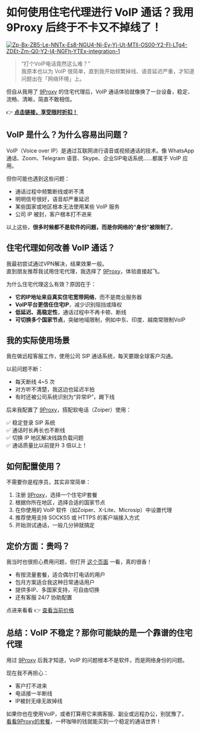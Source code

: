 # 如何使用住宅代理进行 VoIP 通话？我用 9Proxy 后终于不卡又不掉线了！

<a href='https://postimages.org/' target='_blank'><img src='https://i.postimg.cc/T30srKDf/Zp-Bx-ZB5-Le-NNTx-Es8-NGU4-Nj-Ey-Yj-Ut-MTll-OS00-Y2-Fl-LTg4-ZDEt-Zm-Q0-Y2-I4-NGFh-YTEx-integration-1.jpg' border='0' alt='Zp-Bx-ZB5-Le-NNTx-Es8-NGU4-Nj-Ey-Yj-Ut-MTll-OS00-Y2-Fl-LTg4-ZDEt-Zm-Q0-Y2-I4-NGFh-YTEx-integration-1'/></a>

> “打个VoIP电话竟然这么难？”  
我原本也以为 VoIP 很简单，直到我开始频繁掉线、语音延迟严重，才知道问题出在「网络环境」上。

但自从我用了 [9Proxy](https://the9proxy.short.gy/github-homepage-lucas888) 的住宅代理后，VoIP 通话体验就像换了一台设备，稳定、流畅、清晰，简直不敢相信。

👉  [**点击链接，享受限时折扣！**](https://the9proxy.short.gy/github-pricing-lucas888)

## VoIP 是什么？为什么容易出问题？

VoIP（Voice over IP）是通过互联网进行语音或视频通话的技术。像 WhatsApp 通话、Zoom、Telegram 语音、Skype、企业SIP电话系统……都属于 VoIP 应用。

但你可能也遇到这些问题：

- 通话过程中频繁断线或听不清
- 明明信号很好，语音却严重延迟
- 某些国家或地区根本无法使用某些 VoIP 服务
- 公司 IP 被封，客户根本打不进来

以上这些，**很多时候都不是软件的问题，而是你网络的“身份”被限制了**。

## 住宅代理如何改善 VoIP 通话？

我最初尝试通过VPN解决，结果效果一般。  
直到朋友推荐我试用住宅代理，我选择了 [9Proxy](https://the9proxy.short.gy/github-homepage-lucas888)，体验直接起飞。

为什么住宅代理这么有效？原因在于：

- **它的IP地址来自真实住宅宽带网络**，而不是商业服务器  
- **VoIP平台更信任住宅IP**，减少识别阻挡或降权  
- **低延迟、高稳定性**，通话过程中不再卡顿、断线  
- **可切换多个国家节点**，突破地域限制，例如中东、印度、越南常限制VoIP

## 我的实际使用场景

我在做远程客服工作，使用公司 SIP 通话系统，每天要跟全球客户沟通。

以前问题不断：

- 每天断线 4~5 次
- 对方听不清楚，我这边也延迟半拍
- 有时还被公司系统识别为“异常IP”，踢下线

后来我配置了 [9Proxy](https://the9proxy.short.gy/github-homepage-lucas888)，搭配软电话（Zoiper）使用：

✅ 稳定登录 SIP 系统  
✅ 通话时长再长也不断线  
✅ 切换 IP 地区解决线路负载问题  
✅ 通话质量比以前提升 3 倍以上！

## 如何配置使用？

不需要你是程序员，其实非常简单：

1. 注册 [9Proxy](https://the9proxy.short.gy/github-homepage-lucas888)，选择一个住宅IP套餐  
2. 根据你所在地区，选择合适的国家节点  
3. 在你使用的 VoIP 软件（如Zoiper、X-Lite、Microsip）中设置代理  
4. 推荐使用支持 SOCKS5 或 HTTPS 的客户端接入方式  
5. 开始测试通话，一般几分钟就搞定

## 定价方面：贵吗？

我当时也很担心费用问题，但打开 [这个页面](https://the9proxy.short.gy/github-pricing-lucas888) 一看，真的很香！

- 有按流量套餐，适合偶尔打电话的用户  
- 包月方案适合我这种日常通话用户  
- 提供多IP、多国家支持，可自由切换  
- 还有客服 24/7 协助配置

点进来看看 👉 [查看当前价格](https://the9proxy.short.gy/github-pricing-lucas888)

## 总结：VoIP 不稳定？那你可能缺的是一个靠谱的住宅代理

用过 [9Proxy](https://the9proxy.short.gy/github-homepage-lucas888) 后我才知道，VoIP 的问题根本不是软件，而是网络身份的问题。

现在我不再担心：

- 客户打不进来  
- 电话接一半断线  
- IP被封无缘无故掉线  

如果你也在使用VoIP，或者打算用它来搞客服、副业或远程办公，别犹豫了，  
[看看9Proxy的套餐](https://the9proxy.short.gy/github-pricing-lucas888)，一杯咖啡的钱就能买到一个稳定的通话世界！



